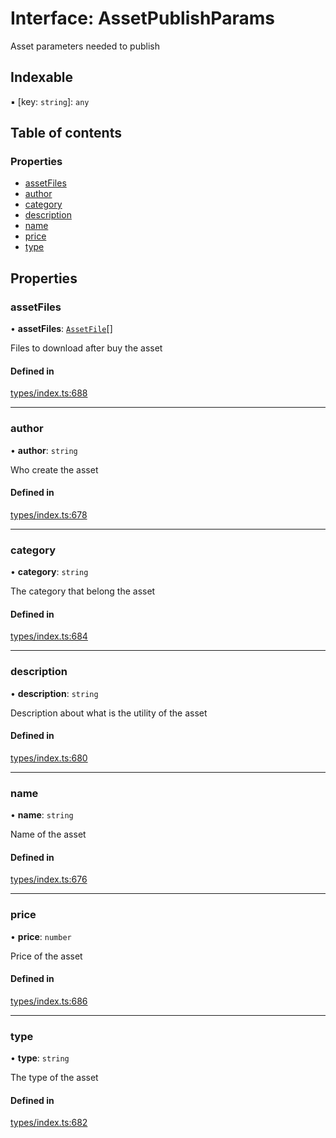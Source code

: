 # Interface: AssetPublishParams

Asset parameters needed to publish

## Indexable

▪ [key: `string`]: `any`

## Table of contents

### Properties

- [assetFiles](AssetPublishParams.md#assetfiles)
- [author](AssetPublishParams.md#author)
- [category](AssetPublishParams.md#category)
- [description](AssetPublishParams.md#description)
- [name](AssetPublishParams.md#name)
- [price](AssetPublishParams.md#price)
- [type](AssetPublishParams.md#type)

## Properties

### assetFiles

• **assetFiles**: [`AssetFile`](AssetFile.md)[]

Files to download after buy the asset

#### Defined in

[types/index.ts:688](https://github.com/nevermined-io/components-catalog/blob/968dc56/lib/src/types/index.ts#L688)

___

### author

• **author**: `string`

Who create the asset

#### Defined in

[types/index.ts:678](https://github.com/nevermined-io/components-catalog/blob/968dc56/lib/src/types/index.ts#L678)

___

### category

• **category**: `string`

The category that belong the asset

#### Defined in

[types/index.ts:684](https://github.com/nevermined-io/components-catalog/blob/968dc56/lib/src/types/index.ts#L684)

___

### description

• **description**: `string`

Description about what is the utility of the asset

#### Defined in

[types/index.ts:680](https://github.com/nevermined-io/components-catalog/blob/968dc56/lib/src/types/index.ts#L680)

___

### name

• **name**: `string`

Name of the asset

#### Defined in

[types/index.ts:676](https://github.com/nevermined-io/components-catalog/blob/968dc56/lib/src/types/index.ts#L676)

___

### price

• **price**: `number`

Price of the asset

#### Defined in

[types/index.ts:686](https://github.com/nevermined-io/components-catalog/blob/968dc56/lib/src/types/index.ts#L686)

___

### type

• **type**: `string`

The type of the asset

#### Defined in

[types/index.ts:682](https://github.com/nevermined-io/components-catalog/blob/968dc56/lib/src/types/index.ts#L682)
